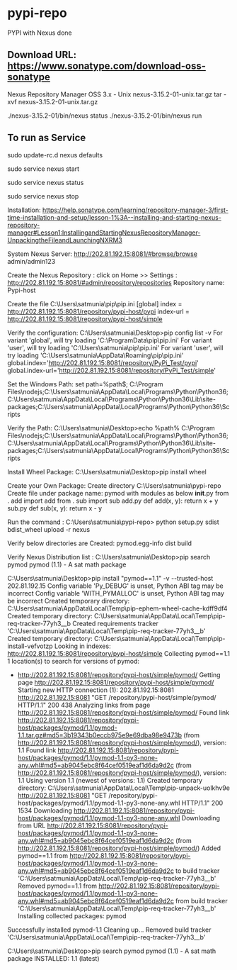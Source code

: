 # pypi-repo
PYPI with Nexus done

## Download URL: https://www.sonatype.com/download-oss-sonatype
Nexus Repository Manager OSS 3.x - Unix
nexus-3.15.2-01-unix.tar.gz
tar -xvf nexus-3.15.2-01-unix.tar.gz

./nexus-3.15.2-01/bin/nexus status
./nexus-3.15.2-01/bin/nexus run

## To run as Service

sudo update-rc.d nexus defaults

sudo service nexus start

sudo service nexus status

sudo service nexus stop



Installation:
https://help.sonatype.com/learning/repository-manager-3/first-time-installation-and-setup/lesson-1%3A--installing-and-starting-nexus-repository-manager#Lesson1:InstallingandStartingNexusRepositoryManager-UnpackingtheFileandLaunchingNXRM3


System Nexus Server:
http://202.81.192.15:8081/#browse/browse
admin/admin123

Create the Nexus Repository : click on Home >> Settings : http://202.81.192.15:8081/#admin/repository/repositories
Repository name: Pypi-host

Create the file 
C:\Users\satmunia\pip\pip.ini
[global]
index = http://202.81.192.15:8081/repository/pypi-host/pypi
index-url = http://202.81.192.15:8081/repository/pypi-host/simple

Verify the configuration:
C:\Users\satmunia\Desktop>pip config list -v
For variant 'global', will try loading 'C:\ProgramData\pip\pip.ini'
For variant 'user', will try loading 'C:\Users\satmunia\pip\pip.ini'
For variant 'user', will try loading 'C:\Users\satmunia\AppData\Roaming\pip\pip.ini'
global.index='http://202.81.192.15:8081/repository/PyPi_Test/pypi'
global.index-url='http://202.81.192.15:8081/repository/PyPi_Test/simple'


Set the Windows Path: 
set path=%path$; C:\Program Files\nodejs\;C:\Users\satmunia\AppData\Local\Programs\Python\Python36;C:\Users\satmunia\AppData\Local\Programs\Python\Python36\Lib\site-packages;C:\Users\satmunia\AppData\Local\Programs\Python\Python36\Scripts

Verify the Path:
C:\Users\satmunia\Desktop>echo %path%
C:\Program Files\nodejs\;C:\Users\satmunia\AppData\Local\Programs\Python\Python36;C:\Users\satmunia\AppData\Local\Programs\Python\Python36\Lib\site-packages;C:\Users\satmunia\AppData\Local\Programs\Python\Python36\Scripts

Install Wheel Package: 
C:\Users\satmunia\Desktop>pip install wheel

Create your Own Package:
Create directory C:\Users\satmunia\pypi-repo
Create file under package name: pymod with modules as below
__init__.py
from . add import add
from . sub import sub
add.py
def add(x, y):
    return x + y
sub.py
def sub(x, y):
    return x - y

Run the command : C:\Users\satmunia\pypi-repo> python setup.py sdist bdist_wheel upload -r nexus

Verify below directories are Created:
pymod.egg-info
dist
build

Verify Nexus Distribution list :
C:\Users\satmunia\Desktop>pip search pymod
pymod (1.1)  - A sat math package

C:\Users\satmunia\Desktop>pip install "pymod==1.1" -v --trusted-host 202.81.192.15
Config variable 'Py_DEBUG' is unset, Python ABI tag may be incorrect
Config variable 'WITH_PYMALLOC' is unset, Python ABI tag may be incorrect
Created temporary directory: C:\Users\satmunia\AppData\Local\Temp\pip-ephem-wheel-cache-kdff9df4
Created temporary directory: C:\Users\satmunia\AppData\Local\Temp\pip-req-tracker-77yh3__b
Created requirements tracker 'C:\\Users\\satmunia\\AppData\\Local\\Temp\\pip-req-tracker-77yh3__b'
Created temporary directory: C:\Users\satmunia\AppData\Local\Temp\pip-install-vefvotzp
Looking in indexes: http://202.81.192.15:8081/repository/pypi-host/simple
Collecting pymod==1.1
  1 location(s) to search for versions of pymod:
  * http://202.81.192.15:8081/repository/pypi-host/simple/pymod/
  Getting page http://202.81.192.15:8081/repository/pypi-host/simple/pymod/
  Starting new HTTP connection (1): 202.81.192.15:8081
  http://202.81.192.15:8081 "GET /repository/pypi-host/simple/pymod/ HTTP/1.1" 200 438
  Analyzing links from page http://202.81.192.15:8081/repository/pypi-host/simple/pymod/
    Found link http://202.81.192.15:8081/repository/pypi-host/packages/pymod/1.1/pymod-1.1.tar.gz#md5=3b19343b0eccb975e9e69dba98e9473b (from http://202.81.192.15:8081/repository/pypi-host/simple/pymod/), version: 1.1
    Found link http://202.81.192.15:8081/repository/pypi-host/packages/pymod/1.1/pymod-1.1-py3-none-any.whl#md5=ab9045ebc8f64cef0519eaf1d6da9d2c (from http://202.81.192.15:8081/repository/pypi-host/simple/pymod/), version: 1.1
  Using version 1.1 (newest of versions: 1.1)
  Created temporary directory: C:\Users\satmunia\AppData\Local\Temp\pip-unpack-uolkhv9e
  http://202.81.192.15:8081 "GET /repository/pypi-host/packages/pymod/1.1/pymod-1.1-py3-none-any.whl HTTP/1.1" 200 1534
  Downloading http://202.81.192.15:8081/repository/pypi-host/packages/pymod/1.1/pymod-1.1-py3-none-any.whl
  Downloading from URL http://202.81.192.15:8081/repository/pypi-host/packages/pymod/1.1/pymod-1.1-py3-none-any.whl#md5=ab9045ebc8f64cef0519eaf1d6da9d2c (from http://202.81.192.15:8081/repository/pypi-host/simple/pymod/)
  Added pymod==1.1 from http://202.81.192.15:8081/repository/pypi-host/packages/pymod/1.1/pymod-1.1-py3-none-any.whl#md5=ab9045ebc8f64cef0519eaf1d6da9d2c to build tracker 'C:\\Users\\satmunia\\AppData\\Local\\Temp\\pip-req-tracker-77yh3__b'
  Removed pymod==1.1 from http://202.81.192.15:8081/repository/pypi-host/packages/pymod/1.1/pymod-1.1-py3-none-any.whl#md5=ab9045ebc8f64cef0519eaf1d6da9d2c from build tracker 'C:\\Users\\satmunia\\AppData\\Local\\Temp\\pip-req-tracker-77yh3__b'
Installing collected packages: pymod

Successfully installed pymod-1.1
Cleaning up...
Removed build tracker 'C:\\Users\\satmunia\\AppData\\Local\\Temp\\pip-req-tracker-77yh3__b'

C:\Users\satmunia\Desktop>pip search pymod
pymod (1.1)  - A sat math package
  INSTALLED: 1.1 (latest)
                                                               

 


